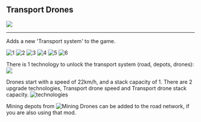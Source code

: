## Transport Drones

![](thumbnail.png)

--------------------------------------

Adds a new 'Transport system' to the game.

![1](https://i.imgur.com/Ms02wTV.png)
![2](https://i.imgur.com/Y6sxvpK.png)
![3](https://i.imgur.com/CCMzhyE.png)
![4](https://i.imgur.com/SxSJtCb.png)
![5](https://i.imgur.com/e17FlHY.jpg)
![6](https://i.imgur.com/QPMYSLp.jpg)

There is 1 technology to unlock the transport system (road, depots, drones):
![](https://i.imgur.com/nEKQQDZ.png)

Drones start with a speed of 22km/h, and a stack capacity of 1.
There are 2 upgrade technologies, Transport drone speed and Transport drone stack capacity.
![technologies](https://i.imgur.com/Om53Jax.png)

Mining depots from ![Mining Drones](https://mods.factorio.com/mod/Mining_Drones) can be
added to the road network, if you are also using that mod.
